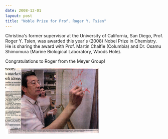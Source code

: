 ```yaml
---
date: 2008-12-01
layout: post
title: "Noble Prize for Prof. Roger Y. Tsien"
---
```


Christina's former supervisor at the University of California, San Diego, Prof. Roger Y. Tsien, was awarded this year's (2008) Nobel Prize in Chemistry. 
He is sharing the award with Prof. Martin Chalfie (Columbia) and Dr. Osamu Shimomura (Marine Biological Laboratory, Woods Hole). 

Congratulations to Roger from the Meyer Group!

![Nobel Price for Profs. Tsien, Chalfie and Shimomura](/assets/img/NobelPrize.jpg)